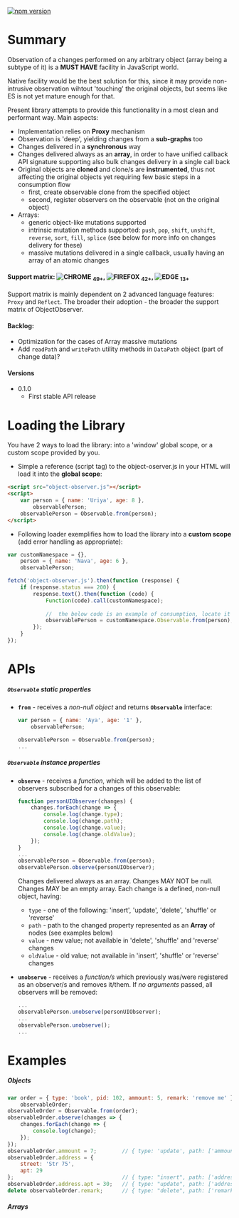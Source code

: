 [![npm version](https://badge.fury.io/js/object-observer.svg)](https://badge.fury.io/js/object-observer)

# Summary

Observation of a changes performed on any arbitrary object (array being a subtype of it) is a **MUST HAVE** facility in JavaScript world.

Native facility would be the best solution for this, since it may provide non-intrusive observation wihtout 'touching' the original objects, but seems like ES is not yet mature enough for that.

Present library attempts to provide this functionality in a most clean and performant way. Main aspects:
- Implementation relies on __Proxy__ mechanism
- Observation is 'deep', yielding changes from a __sub-graphs__ too
- Changes delivered in a __synchronous__ way
- Changes delivered always as an __array__, in order to have unified callback API signature supporting also bulk changes delivery in a single call back
- Original objects are __cloned__ and clone/s are __instrumented__, thus not affecting the original objects yet requiring few basic steps in a consumption flow
  - first, create observable clone from the specified object
  - second, register observers on the observable (not on the original object)
- Arrays:
  - generic object-like mutations supported
  - intrinsic mutation methods supported: `push`, `pop`, `shift`, `unshift`, `reverse`, `sort`, `fill`, `splice` (see below for more info on changes delivery for these)
  - massive mutations delivered in a single callback, usually having an array of an atomic changes

#### Support matrix: ![CHROME](https://raw.githubusercontent.com/alrra/browser-logos/master/chrome/chrome_24x24.png) <sub>49+</sub>, ![FIREFOX](https://raw.githubusercontent.com/alrra/browser-logos/master/firefox/firefox_24x24.png) <sub>42+</sub>, ![EDGE](https://raw.githubusercontent.com/alrra/browser-logos/master/edge/edge_24x24.png) <sub>13+</sub>
Support matrix is mainly dependent on 2 advanced language features: `Proxy` and `Reflect`. The broader their adoption - the broader the support matrix of ObjectObserver.

#### Backlog:
 - Optimization for the cases of Array massive mutations
 - Add `readPath` and `writePath` utility methods in `DataPath` object (part of change data)?

#### Versions
- 0.1.0
  - First stable API release


# Loading the Library

You have 2 ways to load the library: into a 'window' global scope, or a custom scope provided by you.

* Simple a reference (script tag) to the object-oserver.js in your HTML will load it into the __global scope__:
```html
<script src="object-observer.js"></script>
<script>
	var person = { name: 'Uriya', age: 8 },
	    observablePerson;
	observablePerson = Observable.from(person);
</script>
```

* Following loader exemplifies how to load the library into a __custom scope__ (add error handling as appropriate):
```javascript
var customNamespace = {},
    person = { name: 'Nava', age: 6 },
    observablePerson;

fetch('object-observer.js').then(function (response) {
	if (response.status === 200) {
		response.text().then(function (code) {
			Function(code).call(customNamespace);
			
			//	the below code is an example of consumption, locate it in your app lifecycle/flow as appropriate
			observablePerson = customNamespace.Observable.from(person);
		});
	}
});
```

# APIs

##### `Observable` static properties

- __`from`__ - receives a _non-null object_ and returns __`Observable`__ interface:
	```javascript
	var person = { name: 'Aya', age: '1' },
		observablePerson;

	observablePerson = Observable.from(person);
	...
	```

##### `Observable` instance properties

- __`observe`__ - receives a _function_, which will be added to the list of observers subscribed for a changes of this observable:
	```javascript
	function personUIObserver(changes) {
		changes.forEach(change => {
			console.log(change.type);
			console.log(change.path);
			console.log(change.value);
			console.log(change.oldValue);
		});
	}
	...
	observablePerson = Observable.from(person);
	observablePerson.observe(personUIObserver);
	```
	
	Changes delivered always as an array. Changes MAY NOT be null. Changes MAY be an empty array.
	Each change is a defined, non-null object, having:
	- `type` - one of the following: 'insert', 'update', 'delete', 'shuffle' or 'reverse'
	- `path` - path to the changed property represented as an __Array__ of nodes (see examples below)
	- `value` - new value; not available in 'delete', 'shuffle' and 'reverse' changes
	- `oldValue` - old value; not available in 'insert', 'shuffle' or 'reverse' changes
	
- __`unobserve`__ - receives a _function/s_ which previously was/were registered as an observer/s and removes it/them. If _no arguments_ passed, all observers will be removed:
	```javascript
	...
	observablePerson.unobserve(personUIObserver);
	...
	observablePerson.unobserve();
	...
	```

# Examples

##### Objects
```javascript
var order = { type: 'book', pid: 102, ammount: 5, remark: 'remove me' },
	observableOrder;
observableOrder = Observable.from(order);
observableOrder.observe(changes => {
	changes.forEach(change => {
		console.log(change);
	});
});
observableOrder.ammount = 7;		// { type: 'update', path: ['ammount'], value: 7, oldValue: 5 }
observableOrder.address = {
	street: 'Str 75',
	apt: 29
};									// { type: "insert", path: ['address'], value: { ... } }
observableOrder.address.apt = 30;	// { type: "update", path: ['address','apt'], value: 30, oldValue: 29 }
delete observableOrder.remark;		// { type: "delete", path: ['remark'], oldValue: 'remove me' }
```

##### Arrays
